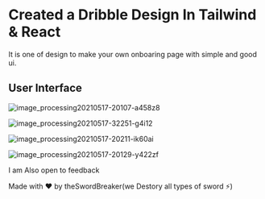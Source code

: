 # Created a Dribble Design In Tailwind & React

It is one of design to make your own onboaring page with simple and good ui.

## User Interface

![image_processing20210517-20107-a458z8](https://user-images.githubusercontent.com/52120562/193949346-afb0fbf6-bfe1-4a57-b66f-8890fb53ef4e.png)



![image_processing20210517-32251-g4i12](https://user-images.githubusercontent.com/52120562/193949435-e0e876d2-7fa0-4bf4-a9ce-b4a5b1f50fa5.png)



![image_processing20210517-20211-ik60ai](https://user-images.githubusercontent.com/52120562/193949454-95eb9805-14c2-43cf-a984-207746b06823.png)



![image_processing20210517-20129-y422zf](https://user-images.githubusercontent.com/52120562/193949458-47732bf6-0db5-4528-b140-69cce3c603ce.png)


I am Also open to feedback

Made with ❤️ by theSwordBreaker(we Destory all types of sword ⚡)
